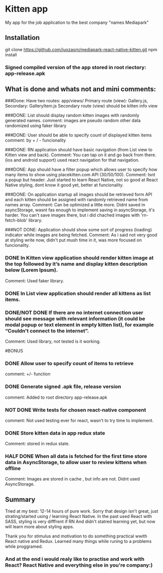 # Kitten app

My app for the job application to the best company "names Mediapark"

## Installation
git clone https://github.com/juozasm/mediapark-react-native-kitten.git
npm install
### Signed compiled version of the app stored in root riectory: app-release.apk

## What is done and  whats not and mini comments:

###Done: Have two routes:
app/views/
 Primary route (view): Gallery.js, Secondary: GalleryItem.js
 Secondary route (view) should be kitten info view
 
###DONE: List should display random kitten images with randomly generated names.
comment: images are pseudo random other data randomized using faker library

###DONE: User should be able to specify count of displayed kitten items
comment: by + / - funcionality

###DONE: RN application should have basic navigation (from List view to Kitten view and back). 
Comment: You can tap on it and go back from there. (ios and android support)
used react navigation for that navigation.

###DONE: App should have a filter popup which allows user to specify how many items to show using placekitten.com API (30/50/100).
Comment: Isnt a popup but header. Just started to learn React Native, not so good at React Native styling, dont know it good yet, better at funcionality.

###DONE: On application startup all images should be retrieved form API and each kitten should be assigned with randomly retrieved name from names array.
Comment: Can be optimized a little more. Didnt saved in asyncStorage, wasnt fas enough to implement saving in asyncStorage, it's harder. You can't
save images there, but i did chached images with 'rn-fetch-blob' library.

###NOT DONE: Application should show some sort of progress (loading) indicator while images are being fetched.
Comment: As i said not very good at styling write now, didn't put mush time in it, was more focused on funcionality. 

### DONE In Kitten view application should render kitten image at the top followed by it’s name and display kitten description below (Lorem Ipsum).
Comment: Used faker library.

### DONE  In List view application should render all kittens as list items.

### DONE/NOT DONE If there are no internet connection user should see message with relevant information (it could be modal popup or text element in empty kitten list), for example “Couldn't connect to the internet”.
 Comment: Used library, not tested is it working.

#BONUS

### DONE Allow user to specify count of items to retrieve 
comment: +/- function

### DONE Generate signed .apk file, release version
comment: Added to root directory app-release.apk

### NOT DONE Write tests for chosen react-native component
comment: Not used testing ever for react, wasn't to try time to implement.
### DONE Store kitten data in app redux state
Comment: stored in redux state.

### HALF DONE When all data is fetched for the first time store data in AsyncStorage, to allow user to review kittens when offline
Comment: Images are stored in cache , but info are not. Didnt used AsyncStorage.

## Summary

Tried at my best: 12-14 hours of pure work.
Sorry that design isn't great, just strating/started using / learning React Native. In the past used React with SASS, styling is very difffrent if RN
And didn't statred learning yet, but now will learn more about styling apps.

Thank you for stimulus and motivation to do something practical wwith React native and Redux.
Learned many things while runing to a problems while proggramed.

### And at the end i would realy like to practise and work with React? React Native and everything else in you're company:)



